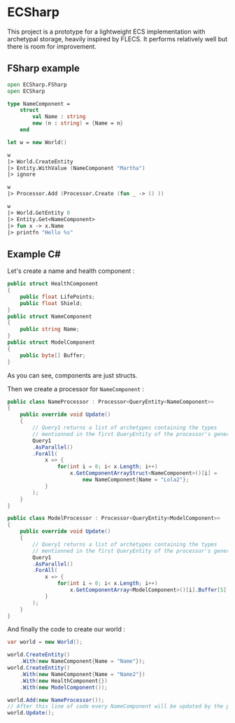 # ECSharp

This project is a prototype for a lightweight ECS implementation with archetypal storage, heavily inspired by FLECS. It performs relatively well but there is room for improvement.

## FSharp example

```fsharp
open ECSharp.FSharp
open ECSharp

type NameComponent = 
    struct
        val Name : string
        new (n : string) = {Name = n}
    end

let w = new World()

w 
|> World.CreateEntity
|> Entity.WithValue (NameComponent "Martha")
|> ignore

w
|> Processor.Add (Processor.Create (fun _ -> () ))

w 
|> World.GetEntity 0 
|> Entity.Get<NameComponent>
|> fun x -> x.Name
|> printfn "Hello %s"

```


## Example C#

Let's create a name and health component :

```csharp
public struct HealthComponent
{
    public float LifePoints;
    public float Shield;
}
public struct NameComponent
{
    public string Name;
}
public struct ModelComponent
{
    public byte[] Buffer;
}
```

As you can see, components are just structs.

Then we create a processor for `NameComponent` :

```csharp
public class NameProcessor : Processor<QueryEntity<NameComponent>>
{
    public override void Update()
    {
        // Query1 returns a list of archetypes containing the types
        // mentionned in the first QueryEntity of the processor's generics
        Query1
        .AsParallel()
        .ForAll(
            x => {
                for(int i = 0; i< x.Length; i++)
                    x.GetComponentArrayStruct<NameComponent>()[i] = 
                        new NameComponent{Name = "Lola2"};
            }
        );
    }
}

public class ModelProcessor : Processor<QueryEntity<ModelComponent>>
{
    public override void Update()
    {
        // Query1 returns a list of archetypes containing the types
        // mentionned in the first QueryEntity of the processor's generics
        Query1
        .AsParallel()
        .ForAll(
            x => {
                for(int i = 0; i< x.Length; i++)
                    x.GetComponentArray<ModelComponent>()[i].Buffer[5] = 1;
            }
        );
    }
}
```

And finally the code to create our world :

```csharp
var world = new World();

world.CreateEntity()
    .With(new NameComponent{Name = "Name"});
world.CreateEntity()
    .With(new NameComponent{Name = "Name2"})
    .With(new HealthComponent{})
    .With(new ModelComponent());

world.Add(new NameProcessor());
// After this line of code every NameComponent will be updated by the processor
world.Update();

```
